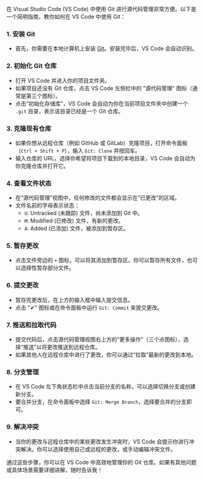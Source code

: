 在 Visual Studio Code (VS Code) 中使用 Git 进行源代码管理非常方便。以下是一个简明指南，教你如何在 VS Code 中使用 Git：

### 1. **安装 Git**
   - 首先，你需要在本地计算机上安装 [Git](https://git-scm.com/)。安装完毕后，VS Code 会自动识别。

### 2. **初始化 Git 仓库**
   - 打开 VS Code 并进入你的项目文件夹。
   - 如果项目还没有 Git 仓库，点击 VS Code 左侧栏中的 "源代码管理" 图标（通常是第三个图标）。
   - 点击“初始化存储库”，VS Code 会自动为你在当前项目文件夹中创建一个 `.git` 目录，表示该目录已经是一个 Git 仓库。

### 3. **克隆现有仓库**
   - 如果你想从远程仓库（例如 GitHub 或 GitLab）克隆项目，打开命令面板（`Ctrl + Shift + P`），输入 `Git: Clone` 并按回车。
   - 输入仓库的 URL，选择你希望将项目下载到的本地目录，VS Code 会自动为你克隆仓库并打开它。

### 4. **查看文件状态**
   - 在“源代码管理”视图中，任何修改的文件都会显示在“已更改”的区域。
   - 文件名前的字母表示状态：
     - `U`: Untracked (未跟踪) 文件，尚未添加到 Git 中。
     - `M`: Modified (已修改) 文件，有新的更改。
     - `A`: Added (已添加) 文件，被添加到暂存区。

### 5. **暂存更改**
   - 点击文件旁边的 `+` 图标，可以将其添加到暂存区。你可以暂存所有文件，也可以选择性暂存部分文件。

### 6. **提交更改**
   - 暂存完更改后，在上方的输入框中输入提交信息。
   - 点击 "✔" 图标或在命令面板中运行 `Git: Commit` 来提交更改。

### 7. **推送和拉取代码**
   - 提交代码后，点击源代码管理视图右上方的“更多操作”（三个点图标），选择“推送”以将更改推送到远程仓库。
   - 如果其他人在远程仓库中进行了更改，你可以通过“拉取”最新的更改到本地。

### 8. **分支管理**
   - 在 VS Code 左下角状态栏中点击当前分支的名称，可以选择切换分支或创建新分支。
   - 要合并分支，在命令面板中选择 `Git: Merge Branch`，选择要合并的分支即可。

### 9. **解决冲突**
   - 当你的更改与远程仓库中的某些更改发生冲突时，VS Code 会提示你进行冲突解决。你可以选择使用自己或远程的更改，或手动编辑冲突文件。

通过这些步骤，你可以在 VS Code 中高效地管理你的 Git 仓库。如果有其他问题或具体场景需要详细讲解，随时告诉我！